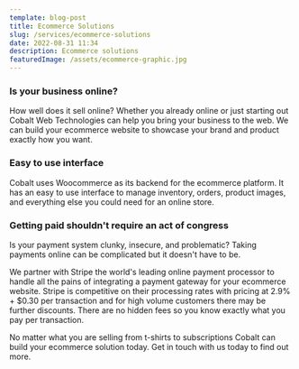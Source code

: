 ```yaml
---
template: blog-post
title: Ecommerce Solutions
slug: /services/ecommerce-solutions
date: 2022-08-31 11:34
description: Ecommerce solutions
featuredImage: /assets/ecommerce-graphic.jpg
---
```


### Is your business online?
How well does it sell online? Whether you already online or just starting out Cobalt Web Technologies can help you bring your business to the web. We can build your ecommerce website to showcase your brand and product exactly how you want.

### Easy to use interface
Cobalt uses Woocommerce as its backend for the ecommerce platform. It has an easy to use interface to manage inventory, orders, product images, and everything else you could need for an online store.


### Getting paid shouldn't require an act of congress
Is your payment system clunky, insecure, and problematic? Taking payments online can be complicated but it doesn't have to be. 

We partner with Stripe the world's leading online payment processor to handle all the pains of integrating a payment gateway for your ecommerce website. Stripe is competitive on their processing rates with pricing at 2.9% + $0.30 per transaction and for high volume customers there may be further discounts. There are no hidden fees so you know exactly what you pay per transaction. 

No matter what you are selling from t-shirts to subscriptions Cobalt can build your ecommerce solution today. Get in touch with us today to find out more.
